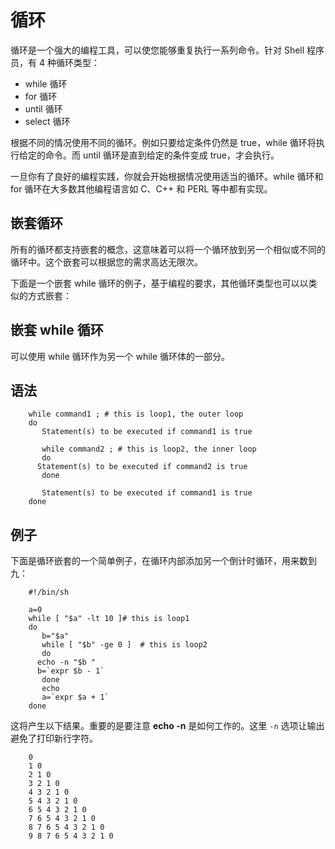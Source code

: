# 循环

循环是一个强大的编程工具，可以使您能够重复执行一系列命令。针对 Shell 程序员，有 4 种循环类型：

- while 循环
- for 循环
- until 循环
- select 循环

根据不同的情况使用不同的循环。例如只要给定条件仍然是 true，while 循环将执行给定的命令。而 until 循环是直到给定的条件变成 true，才会执行。

一旦你有了良好的编程实践，你就会开始根据情况使用适当的循环。while 循环和 for 循环在大多数其他编程语言如 C、C++ 和 PERL 等中都有实现。

## 嵌套循环

所有的循环都支持嵌套的概念，这意味着可以将一个循环放到另一个相似或不同的循环中。这个嵌套可以根据您的需求高达无限次。

下面是一个嵌套 while 循环的例子，基于编程的要求，其他循环类型也可以以类似的方式嵌套：

## 嵌套 while 循环

可以使用 while 循环作为另一个 while 循环体的一部分。

## 语法

```
    while command1 ; # this is loop1, the outer loop
    do
       Statement(s) to be executed if command1 is true
    
       while command2 ; # this is loop2, the inner loop
       do
      Statement(s) to be executed if command2 is true
       done
    
       Statement(s) to be executed if command1 is true
    done
```

## 例子

下面是循环嵌套的一个简单例子，在循环内部添加另一个倒计时循环，用来数到九：

```
    #!/bin/sh
    
    a=0
    while [ "$a" -lt 10 ]# this is loop1
    do
       b="$a"
       while [ "$b" -ge 0 ]  # this is loop2
       do
      echo -n "$b "
      b=`expr $b - 1`
       done
       echo
       a=`expr $a + 1`
    done
```

这将产生以下结果。重要的是要注意 **echo -n** 是如何工作的。这里 `-n` 选项让输出避免了打印新行字符。

```
    0
    1 0
    2 1 0
    3 2 1 0
    4 3 2 1 0
    5 4 3 2 1 0
    6 5 4 3 2 1 0
    7 6 5 4 3 2 1 0
    8 7 6 5 4 3 2 1 0
    9 8 7 6 5 4 3 2 1 0
```